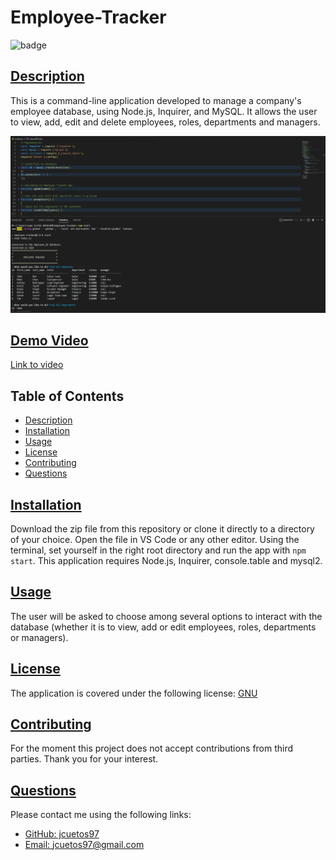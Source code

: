 # Employee-Tracker

 ![badge](https://img.shields.io/badge/license-gnu-blue)

  ## [Description](#table-of-contents)

  This is a command-line application developed to manage a company's employee database, using Node.js, Inquirer, and MySQL. It allows the user to view, add, edit and delete employees, roles, departments and managers.  
  
  ![Demo](./assets/SS%20DEMO.png)

  ## [Demo Video](./assets/appdemo.webm)
  [Link to video](https://drive.google.com/file/d/1naDOQH8Z22I48QbRlpbwFd4p4ZlkAnlS/view) 

  ## Table of Contents
  * [Description](#description)
  * [Installation](#installation)
  * [Usage](#usage)
  * [License](#license)
  * [Contributing](#contributing)
  * [Questions](#questions)
  
  
  ## [Installation](#table-of-contents)

  Download the zip file from this repository or clone it directly to a directory of your choice. Open the file in VS Code or any other editor. Using the terminal, set yourself in the right root directory and run the app with `npm start`. This application requires Node.js, Inquirer, console.table and mysql2.

  ## [Usage](#table-of-contents)
  
  The user will be asked to choose among several options to interact with the database (whether it is to view, add or edit employees, roles, departments or managers). 
   
  ## [License](#table-of-contents)
  
  The application is covered under the following license:
  [GNU](https://choosealicense.com/licenses/gnu)
  

  ## [Contributing](#table-of-contents)
  
  For the moment this project does not accept contributions from third parties. Thank you for your interest.
  
  ## [Questions](#table-of-contents)
  
  Please contact me using the following links:
  * [GitHub: jcuetos97](https://github.com/jcuetos97)
  * [Email: jcuetos97@gmail.com](mailto:jcuetos97@gmail.com)
  
